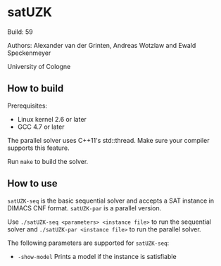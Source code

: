 
# satUZK

Build: 59

Authors: Alexander van der Grinten, Andreas Wotzlaw and Ewald Speckenmeyer

University of Cologne

## How to build

Prerequisites:
- Linux kernel 2.6 or later
- GCC 4.7 or later

The parallel solver uses C++11's std::thread. Make sure your compiler supports this feature.

Run `make` to build the solver.

## How to use

`satUZK-seq` is the basic sequential solver and accepts a SAT instance
in DIMACS CNF format. `satUZK-par` is a parallel version.

Use `./satUZK-seq <parameters> <instance file>` to run the sequential solver
and `./satUZK-par <instance file>` to run the parallel solver.

The following parameters are supported for `satUZK-seq`:
- `-show-model` Prints a model if the instance is satisfiable

